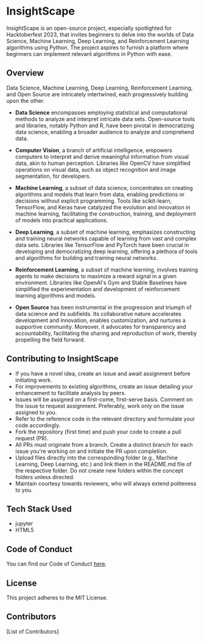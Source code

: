 # InsightScape

InsightScape is an open-source project, especially spotlighted for Hacktoberfest 2023, that invites beginners to delve into the worlds of Data Science, Machine Learning, Deep Learning, and Reinforcement Learning algorithms using Python. The project aspires to furnish a platform where beginners can implement relevant algorithms in Python with ease.

## Overview

Data Science, Machine Learning, Deep Learning, Reinforcement Learning, and Open Source are intricately intertwined, each progressively building upon the other.

- **Data Science** encompasses employing statistical and computational methods to analyze and interpret intricate data sets. Open-source tools and libraries, notably Python and R, have been pivotal in democratizing data science, enabling a broader audience to analyze and comprehend data.

- **Computer Vision**, a branch of artificial intelligence, empowers computers to interpret and derive meaningful information from visual data, akin to human perception. Libraries like OpenCV have simplified operations on visual data, such as object recognition and image segmentation, for developers.

- **Machine Learning**, a subset of data science, concentrates on creating algorithms and models that learn from data, enabling predictions or decisions without explicit programming. Tools like scikit-learn, TensorFlow, and Keras have catalyzed the evolution and innovation in machine learning, facilitating the construction, training, and deployment of models into practical applications.

- **Deep Learning**, a subset of machine learning, emphasizes constructing and training neural networks capable of learning from vast and complex data sets. Libraries like TensorFlow and PyTorch have been crucial in developing and democratizing deep learning, offering a plethora of tools and algorithms for building and training neural networks.

- **Reinforcement Learning**, a subset of machine learning, involves training agents to make decisions to maximize a reward signal in a given environment. Libraries like OpenAI's Gym and Stable Baselines have simplified the experimentation and development of reinforcement learning algorithms and models.

- **Open Source** has been instrumental in the progression and triumph of data science and its subfields. Its collaborative nature accelerates development and innovation, enables customization, and nurtures a supportive community. Moreover, it advocates for transparency and accountability, facilitating the sharing and reproduction of work, thereby propelling the field forward.

## Contributing to InsightScape

- If you have a novel idea, create an issue and await assignment before initiating work.
- For improvements to existing algorithms, create an issue detailing your enhancement to facilitate analysis by peers.
- Issues will be assigned on a first-come, first-serve basis. Comment on the issue to request assignment. Preferably, work only on the issue assigned to you.
- Refer to the reference code in the relevant directory and formulate your code accordingly.
- Fork the repository (first time) and push your code to create a pull request (PR).
- All PRs must originate from a branch. Create a distinct branch for each issue you're working on and initiate the PR upon completion.
- Upload files directly into the corresponding folder (e.g., Machine Learning, Deep Learning, etc.) and link them in the README.md file of the respective folder. Do not create new folders within the concept folders unless directed.
- Maintain courtesy towards reviewers, who will always extend politeness to you.

## Tech Stack Used

- jupyter
- HTML5

## Code of Conduct

You can find our Code of Conduct [here](<Link to Code of Conduct>).

## License

This project adheres to the MIT License.

## Contributors

[List of Contributors]
